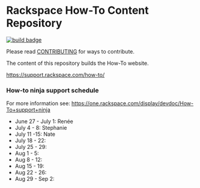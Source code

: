 # Rackspace How-To Content Repository

[![build badge](https://build.developer.rackspace.com/rackerlabs/rackspace-how-to/badge?branch=master)](https://build.developer.rackspace.com/rackerlabs/rackspace-how-to)

Please read [CONTRIBUTING](CONTRIBUTING.md) for ways to contribute.

The content of this repository builds the How-To website.

https://support.rackspace.com/how-to/

### How-to ninja support schedule 

For more information see: https://one.rackspace.com/display/devdoc/How-To+support+ninja

- June 27 - July 1: Renée
- July 4 - 8: Stephanie
- July 11 -15: Nate
- July 18 - 22:
- July 25 - 29:
- Aug 1 - 5:
- Aug 8 - 12:
- Aug 15 - 19:
- Aug 22 - 26:
- Aug 29 - Sep 2:

